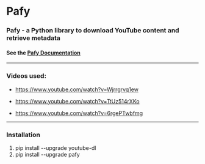 # Pafy

### Pafy - a Python library to download YouTube content and retrieve metadata
#### See the [Pafy Documentation](https://pythonhosted.org/Pafy/?source=post_page-----cd4574354d8e----------------------)

***

### Videos used:

* https://www.youtube.com/watch?v=Wjrrgrvq1ew

* https://www.youtube.com/watch?v=TtUz514rXKo

* https://www.youtube.com/watch?v=6rgePTwbfmg

***
### Installation

1. pip install --upgrade youtube-dl
2. pip install --upgrade pafy
   
